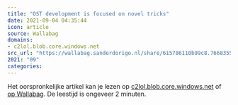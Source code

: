 ```yaml
---
title: "OST development is focused on novel tricks"
date: 2021-09-04 04:35:44
icon: article
source: Wallabag
domains:
- c2lol.blob.core.windows.net
src_url: "https://wallabag.sanderdorigo.nl/share/615786110b99c8.76683552"
2021: "09"
categories:
---
```

Het oorspronkelijke artikel kan je lezen op [c2lol.blob.core.windows.net](https://c2lol.blob.core.windows.net/text/faction.txt) of [op Wallabag](https://wallabag.sanderdorigo.nl/share/615786110b99c8.76683552). De leestijd is ongeveer 2 minuten.